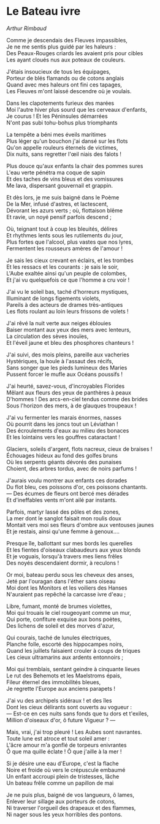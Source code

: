 # Le Bateau ivre

*Arthur Rimbaud*

Comme je descendais des Fleuves impassibles,<br>
Je ne me sentis plus guidé par les haleurs :<br>
Des Peaux-Rouges criards les avaient pris pour cibles<br>
Les ayant cloués nus aux poteaux de couleurs.<br>

J'étais insoucieux de tous les équipages,<br>
Porteur de blés flamands ou de cotons anglais<br>
Quand avec mes haleurs ont fini ces tapages,<br>
Les Fleuves m'ont laissé descendre où je voulais.<br>

Dans les clapotements furieux des marées<br>
Moi l'autre hiver plus sourd que les cerveaux d'enfants,<br>
Je courus ! Et les Péninsules démarrées<br>
N'ont pas subi tohu-bohus plus triomphants<br>

La tempête a béni mes éveils maritimes<br>
Plus léger qu'un bouchon j'ai dansé sur les flots<br>
Qu'on appelle rouleurs éternels de victimes,<br>
Dix nuits, sans regretter l'œil niais des falots !<br>

Plus douce qu'aux enfants la chair des pommes sures<br>
L'eau verte pénétra ma coque de sapin<br>
Et des taches de vins bleus et des vomissures<br>
Me lava, dispersant gouvernail et grappin.<br>

Et dès lors, je me suis baigné dans le Poème<br>
De la Mer, infusé d'astres, et lactescent,<br>
Dévorant les azurs verts ; où, flottaison blême<br>
Et ravie, un noyé pensif parfois descend ;<br>

Où, teignant tout à coup les bleuités, délires<br>
Et rhythmes lents sous les rutilements du jour,<br>
Plus fortes que l'alcool, plus vastes que nos lyres,<br>
Fermentent les rousseurs amères de l'amour !<br>

Je sais les cieux crevant en éclairs, et les trombes<br>
Et les ressacs et les courants : je sais le soir,<br>
L'Aube exaltée ainsi qu'un peuple de colombes,<br>
Et j'ai vu quelquefois ce que l'homme a cru voir !<br>

J'ai vu le soleil bas, taché d'horreurs mystiques,<br>
Illuminant de longs figements violets,<br>
Pareils à des acteurs de drames très-antiques<br>
Les flots roulant au loin leurs frissons de volets !<br>

J'ai rêvé la nuit verte aux neiges éblouies<br>
Baiser montant aux yeux des mers avec lenteurs,<br>
La circulation des sèves inouïes,<br>
Et l'éveil jaune et bleu des phosphores chanteurs !<br>

J'ai suivi, des mois pleins, pareille aux vacheries<br>
Hystériques, la houle à l'assaut des récifs,<br>
Sans songer que les pieds lumineux des Maries<br>
Pussent forcer le mufle aux Océans poussifs !<br>

J'ai heurté, savez-vous, d'incroyables Florides<br>
Mêlant aux fleurs des yeux de panthères à peaux<br>
D'hommes ! Des arcs-en-ciel tendus comme des brides<br>
Sous l'horizon des mers, à de glauques troupeaux !<br>

J'ai vu fermenter les marais énormes, nasses<br>
Où pourrit dans les joncs tout un Léviathan !<br>
Des écroulements d'eaux au milieu des bonaces<br>
Et les lointains vers les gouffres cataractant !<br>

Glaciers, soleils d'argent, flots nacreux, cieux de braises !<br>
Échouages hideux au fond des golfes bruns<br>
Où les serpents géants dévorés des punaises<br>
Choient, des arbres tordus, avec de noirs parfums !<br>

J'aurais voulu montrer aux enfants ces dorades<br>
Du flot bleu, ces poissons d'or, ces poissons chantants.<br>
— Des écumes de fleurs ont bercé mes dérades<br>
Et d'ineffables vents m'ont ailé par instants.<br>

Parfois, martyr lassé des pôles et des zones,<br>
La mer dont le sanglot faisait mon roulis doux<br>
Montait vers moi ses fleurs d'ombre aux ventouses jaunes<br>
Et je restais, ainsi qu'une femme à genoux....<br>

Presque île, ballottant sur mes bords les querelles<br>
Et les fientes d'oiseaux clabaudeurs aux yeux blonds<br>
Et je voguais, lorsqu'à travers mes liens frêles<br>
Des noyés descendaient dormir, à reculons !<br>

Or moi, bateau perdu sous les cheveux des anses,<br>
Jeté par l'ouragan dans l'éther sans oiseau<br>
Moi dont les Monitors et les voiliers des Hanses<br>
N'auraient pas repêché la carcasse ivre d'eau ;<br>

Libre, fumant, monté de brumes violettes,<br>
Moi qui trouais le ciel rougeoyant comme un mur,<br>
Qui porte, confiture exquise aux bons poètes,<br>
Des lichens de soleil et des morves d'azur,<br>

Qui courais, taché de lunules électriques,<br>
Planche folle, escorté des hippocampes noirs,<br>
Quand les juillets faisaient crouler à coups de triques<br>
Les cieux ultramarins aux ardents entonnoirs ;<br>

Moi qui tremblais, sentant geindre à cinquante lieues<br>
Le rut des Behemots et les Maelstroms épais,<br>
Fileur éternel des immobilités bleues,<br>
Je regrette l'Europe aux anciens parapets !<br>

J'ai vu des archipels sidéraux ! et des îles<br>
Dont les cieux délirants sont ouverts au vogueur :<br>
— Est-ce en ces nuits sans fonds que tu dors et t'exiles,<br>
Million d'oiseaux d'or, ô future Vigueur ? —<br>

Mais, vrai, j'ai trop pleuré ! Les Aubes sont navrantes.<br>
Toute lune est atroce et tout soleil amer :<br>
L'âcre amour m'a gonflé de torpeurs enivrantes<br>
Ô que ma quille éclate ! Ô que j'aille à la mer !<br>

Si je désire une eau d'Europe, c'est la flache<br>
Noire et froide où vers le crépuscule embaumé<br>
Un enfant accroupi plein de tristesses, lâche<br>
Un bateau frêle comme un papillon de mai<br>

Je ne puis plus, baigné de vos langueurs, ô lames,<br>
Enlever leur sillage aux porteurs de cotons,<br>
Ni traverser l'orgueil des drapeaux et des flammes,<br>
Ni nager sous les yeux horribles des pontons.